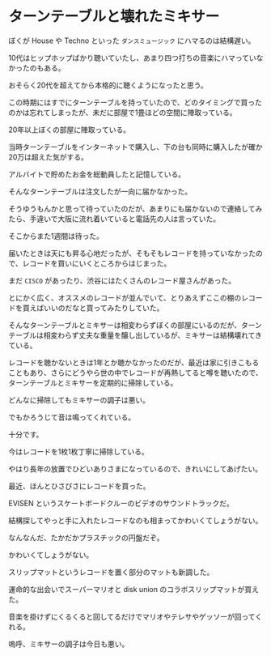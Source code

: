 # ターンテーブルと壊れたミキサー

ぼくが House や Techno といった `ダンスミュージック` にハマるのは結構遅い。

10代はヒップホップばかり聴いていたし、あまり四つ打ちの音楽にハマっていなかったのもある。

おそらく20代を超えてから本格的に聴くようになったと思う。

この時期にはすでにターンテーブルを持っていたので、どのタイミングで買ったのかは忘れてしまったが、未だに部屋で1畳ほどの空間に陣取っている。

20年以上ぼくの部屋に陣取っている。

当時ターンテーブルをインターネットで購入し、下の台も同時に購入したが確か20万は超えた気がする。

アルバイトで貯めたお金を総動員したと記憶している。

そんなターンテーブルは注文したが一向に届かなかった。

そうゆうもんかと思って待っていたのだが、あまりにも届かないので連絡してみたら、手違いで大阪に流れ着いていると電話先の人は言っていた。

そこからまた1週間は待った。

届いたときは天にも昇る心地だったが、そもそもレコードを持っていなかったので、レコードを買いにいくところからはじまった。

まだ `CISCO` があったり、渋谷にはたくさんのレコード屋さんがあった。

とにかく広く、オススメのレコードが並んでいて、とりあえずここの棚のレコードを買えばいいのだなと買ってみたりしていた。

そんなターンテーブルとミキサーは相変わらずぼくの部屋にいるのだが、ターンテーブルは相変わらず丈夫な重量を醸し出しているが、ミキサーは結構壊れてきている。

レコードを聴かないときは1年とか聴かなかったのだが、最近は家に引きこもることもあり、さらにどうやら世の中でレコードが再熱してると噂を聴いたので、ターンテーブルとミキサーを定期的に掃除している。

どんなに掃除してもミキサーの調子は悪い。

でもかろうじて音は鳴ってくれている。

十分です。

今はレコードを1枚1枚丁寧に掃除している。

やはり長年の放置でひどいありさまになっているので、きれいにしてあげたい。

最近、ほんとひさびさにレコードを買った。

EVISEN というスケートボードクルーのビデオのサウンドトラックだ。

結構探してやっと手に入れたレコードなのも相まってかわいくてしょうがない。

なんなんだ、たかだかプラスチックの円盤だぞ。

かわいくてしょうがない。

スリップマットというレコードを置く部分のマットも新調した。

運命的な出会いでスーパーマリオと disk union のコラボスリップマットが買えた。

音楽を掛けずにくるくると回してるだけでマリオやテレサやゲッソーが回ってくれる。

嗚呼、ミキサーの調子は今日も悪い。
